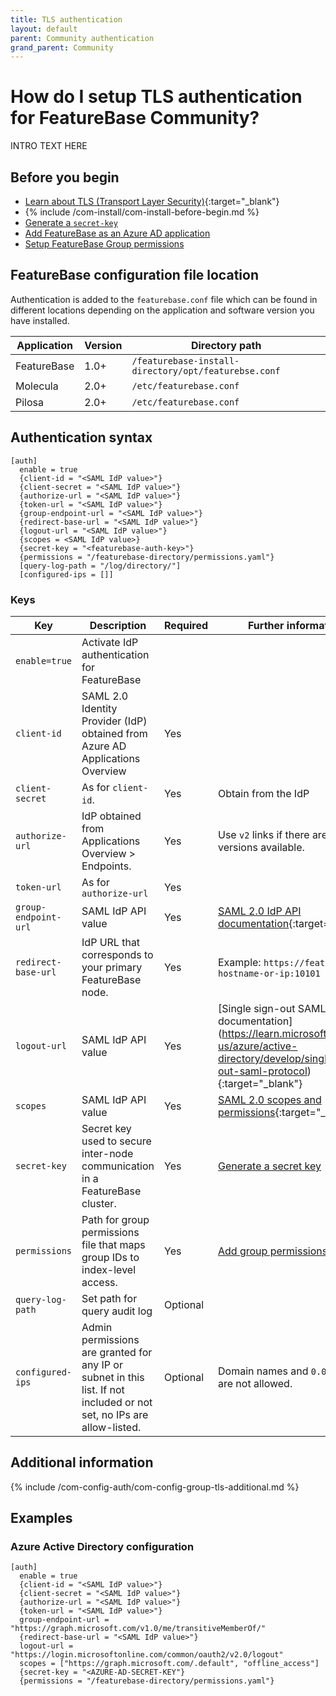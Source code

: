 ```yaml
---
title: TLS authentication
layout: default
parent: Community authentication
grand_parent: Community
---
```


# How do I setup TLS authentication for FeatureBase Community?

INTRO TEXT HERE

## Before you begin

* [Learn about TLS (Transport Layer Security)](https://en.wikipedia.org/wiki/Transport_Layer_Security){:target="_blank"}
* {% include /com-install/com-install-before-begin.md %}
* [Generate a `secret-key`](/docs/community/com-config-auth/com-config-auth-key)
* [Add FeatureBase as an Azure AD application](/docs/community/com-config-aut/com-config-azure-sso)
* [Setup FeatureBase Group permissions](/docs/community/com-config-auth/com-config-group-permissions)

## FeatureBase configuration file location

Authentication is added to the `featurebase.conf` file which can be found in different locations depending on the application and software version you have installed.

| Application | Version | Directory path |
|---|---|---|
| FeatureBase | 1.0+ | `/featurebase-install-directory/opt/featurebse.conf` |
| Molecula | 2.0+ | `/etc/featurebase.conf` |
| Pilosa | 2.0+ | `/etc/featurebase.conf` |

## Authentication syntax

```
[auth]
  enable = true
  {client-id = "<SAML IdP value>"}
  {client-secret = "<SAML IdP value>"}
  {authorize-url = "<SAML IdP value>"}
  {token-url = "<SAML IdP value>"}
  {group-endpoint-url = "<SAML IdP value>"}
  {redirect-base-url = "<SAML IdP value>"}
  {logout-url = "<SAML IdP value>"}
  {scopes = <SAML IdP value>}
  {secret-key = "<featurebase-auth-key>"}
  {permissions = "/featurebase-directory/permissions.yaml"}
  [query-log-path = "/log/directory/"]
  [configured-ips = []]
```

### Keys

| Key | Description | Required | Further information |
|---|---|---|---|
| `enable=true` | Activate IdP authentication for FeatureBase |  |  |
| `client-id` | SAML 2.0 Identity Provider (IdP) obtained from Azure AD Applications Overview | Yes | |
| `client-secret` | As for `client-id`.  | Yes | Obtain from the IdP |
| `authorize-url` | IdP obtained from Applications Overview > Endpoints. | Yes | Use `v2` links if there are two versions available. |
| `token-url` |  As for `authorize-url` | Yes |  |
| `group-endpoint-url` | SAML IdP API value | Yes | [SAML 2.0 IdP API documentation](https://learn.microsoft.com/en-us/azure/active-directory-b2c/saml-service-provider-options?pivots=b2c-user-flow){:target="_blank"} |
| `redirect-base-url` |  IdP URL that corresponds to your primary FeatureBase node. | Yes | Example: `https://featurebase-hostname-or-ip:10101` |
| `logout-url` | SAML IdP API value | Yes | [Single sign-out SAML protocol] documentation](https://learn.microsoft.com/en-us/azure/active-directory/develop/single-sign-out-saml-protocol){:target="_blank"} |
| `scopes` | SAML IdP API value | Yes | [SAML 2.0 scopes and permissions](https://learn.microsoft.com/en-us/azure/active-directory/develop/scopes-oidc){:target="_blank"} |
| `secret-key` | Secret key used to secure inter-node communication in a FeatureBase cluster. | Yes | [Generate a secret key](/docs/community/com-config-auth/com-config-auth-key) |
| `permissions` | Path for group permissions file that maps group IDs to index-level access. | Yes | [Add group permissions](/docs/community/com-config-auth/com-config-group-permissions) |
| `query-log-path` | Set path for query audit log | Optional | <!--[Setup the query audit log](/docs/community/com-config-auth/com-config-log-audit-query)--> |
| `configured-ips` | Admin permissions are granted for any IP or subnet in this list.  If not included or not set, no IPs are allow-listed. | Optional | Domain names and `0.0.0.0/0` are not allowed. |

## Additional information

{% include /com-config-auth/com-config-group-tls-additional.md %}

## Examples

### Azure Active Directory configuration

```
[auth]
  enable = true
  {client-id = "<SAML IdP value>"}
  {client-secret = "<SAML IdP value>"}
  {authorize-url = "<SAML IdP value>"}
  {token-url = "<SAML IdP value>"}
  group-endpoint-url = "https://graph.microsoft.com/v1.0/me/transitiveMemberOf/"
  {redirect-base-url = "<SAML IdP value>"}
  logout-url = "https://login.microsoftonline.com/common/oauth2/v2.0/logout"
  scopes = ["https://graph.microsoft.com/.default", "offline_access"]
  {secret-key = "<AZURE-AD-SECRET-KEY"}
  {permissions = "/featurebase-directory/permissions.yaml"}
```

<!--
## Next step

* [Configure audit logs]

-->
